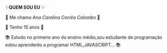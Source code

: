 :sparkles:**QUEM SOU EU** :sparkles:

:ocean: Me chamo *Ana Carolina Corrêa Colombo*  :ocean:

:paw_prints: Tenho 15 anos :paw_prints:

:books: Estudo no primeiro ano do ensino médio,sou estudante de programação estou aprendento a programar HTML,JAVASCRIPT... :books:

